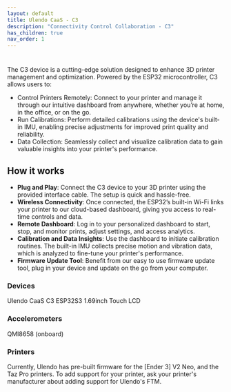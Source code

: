 ```yaml
---
layout: default
title: Ulendo CaaS - C3
description: "Connectivity Control Collaboration - C3"
has_children: true
nav_order: 1
---
```


# 
The C3 device is a cutting-edge solution designed to enhance 3D printer management and optimization. Powered by the ESP32 microcontroller, C3 allows users to:
- Control Printers Remotely: Connect to your printer and manage it through our intuitive dashboard from anywhere, whether you’re at home, in the office, or on the go.
- Run Calibrations: Perform detailed calibrations using the device's built-in IMU, enabling precise adjustments for improved print quality and reliability.
- Data Collection: Seamlessly collect and visualize calibration data to gain valuable insights into your printer's performance.
  
 
## How it works
- **Plug and Play**: Connect the C3 device to your 3D printer using the provided interface cable. The setup is quick and hassle-free.
- **Wireless Connectivity**: Once connected, the ESP32’s built-in Wi-Fi links your printer to our cloud-based dashboard, giving you access to real-time controls and data.
- **Remote Dashboard**: Log in to your personalized dashboard to start, stop, and monitor prints, adjust settings, and access analytics.
- **Calibration and Data Insights**: Use the dashboard to initiate calibration routines. The built-in IMU collects precise motion and vibration data, which is analyzed to fine-tune your
  printer's performance.
- **Firmware Update Tool**: Benefit from our easy to use firmware update tool, plug in your device and update on the go from your computer.
  
### Devices
Ulendo CaaS C3 ESP32S3 1.69inch Touch LCD 

### Accelerometers
QMI8658 (onboard)

### Printers
Currently, Ulendo has pre-built firmware for the [Ender 3] V2 Neo, and the Taz Pro printers. To add support for your printer, ask your printer's manufacturer about adding support for Ulendo's FTM.
 
 